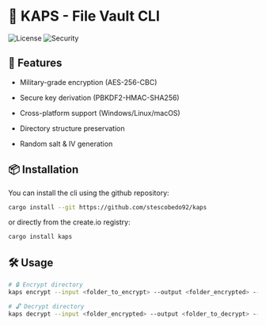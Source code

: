 # 🔐 KAPS - File Vault CLI

![License](https://img.shields.io/badge/license-MIT-blue.svg)
![Security](https://img.shields.io/badge/security-AES--256--CBC-green.svg)

## 🚀 Features
- Military-grade encryption (AES-256-CBC)

- Secure key derivation (PBKDF2-HMAC-SHA256)

- Cross-platform support (Windows/Linux/macOS)

- Directory structure preservation

- Random salt & IV generation

## 📦 Installation

You can install the cli using the github repository:

```bash
cargo install --git https://github.com/stescobedo92/kaps
````

or directly from the create.io registry:

```bash
cargo install kaps
````

## 🛠 Usage

```bash
# 🔒 Encrypt directory
kaps encrypt --input <folder_to_encrypt> --output <folder_encrypted> --password "Str0ngP@ss!"
```
```bash
# 🔓 Decrypt directory
kaps decrypt --input <folder_encrypted> --output <folder_to_decrypt> --password "Str0ngP@ss!"
```